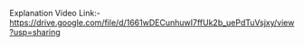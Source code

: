 Explanation Video Link:-https://drive.google.com/file/d/1661wDECunhuwI7ffUk2b_uePdTuVsjxy/view?usp=sharing
